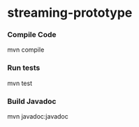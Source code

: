 # streaming-prototype

### Compile Code ###

mvn compile

### Run tests ###

mvn test

### Build Javadoc ###

mvn javadoc:javadoc
